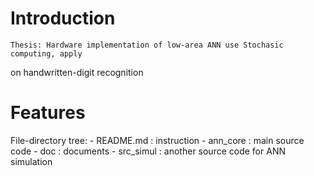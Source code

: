 <!---
/*******************************************************************************
// Project name   :
// File name      : README.md
// Created date   : Jan 08 2018
// Author         : Huy-Hung Ho
// Last modified  : Mar 28 2018 11:13
// Desc           :
*******************************************************************************/
-->
# Introduction
	Thesis: Hardware implementation of low-area ANN use Stochasic computing, apply
on handwritten-digit recognition

# Features

File-directory tree:
	- README.md : instruction
	- ann_core  : main source code
	- doc 		  : documents
	- src_simul : another source code for ANN simulation
